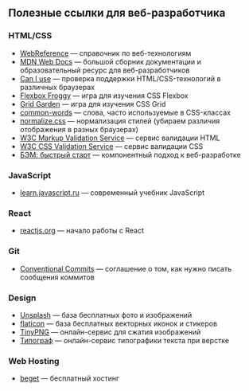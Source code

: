 ## Полезные ссылки для веб-разработчика

### HTML/CSS
* [WebReference](https://webref.ru/) — справочник по веб-технологиям
* [MDN Web Docs](https://developer.mozilla.org/ru/) — большой сборник документации и образовательный ресурс для веб-разработчиков
* [Can I use](https://caniuse.com/) — проверка поддержки HTML/CSS-технологий в различных браузерах
* [Flexbox Froggy](http://flexboxfroggy.com/#ru) — игра для изучения CSS Flexbox
* [Grid Garden](http://cssgridgarden.com/#ru) — игра для изучения CSS Grid
* [common-words](https://github.com/yoksel/common-words) — слова, часто используемые в CSS-классах
* [normalize.css](https://necolas.github.io/normalize.css/) — нормализация стилей (убираем различия отображения в разных браузерах)
* [W3C Markup Validation Service](https://validator.w3.org/) — сервис валидации HTML
* [W3C CSS Validation Service](https://jigsaw.w3.org/css-validator/) — сервис валидации CSS
* [БЭМ: быстрый старт](https://ru.bem.info/methodology/quick-start/) — компонентный подход к веб-разработке

### JavaScript
* [learn.javascript.ru](https://learn.javascript.ru/) — современный учебник JavaScript

### React
* [reactjs.org](https://ru.reactjs.org/docs/getting-started.html) — начало работы с React 


### Git
* [Conventional Commits](https://www.conventionalcommits.org/ru) — соглашение о том, как нужно писать сообщения коммитов

### Design
* [Unsplash](https://unsplash.com/) — база бесплатных фото и изображений
* [flaticon](https://www.flaticon.com/) — база бесплатных векторных иконок и стикеров
* [TinyPNG](https://tinypng.com/) — онлайн-сервис для сжатия изображений
* [Типограф](https://www.artlebedev.ru/typograf/) — онлайн-сервис типографики текста при верстке

### Web Hosting
* [beget](https://beget.com/ru/free-hosting) — бесплатный хостинг

